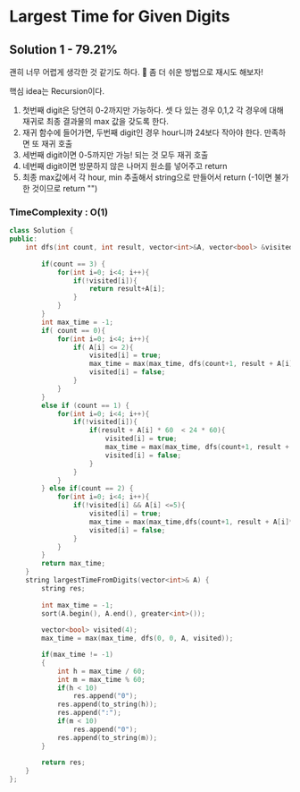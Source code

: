 # Largest Time for Given Digits

## Solution 1 - 79.21%

괜히 너무 어렵게 생각한 것 같기도 하다. 🤔 좀 더 쉬운 방법으로 재시도 해보자!

핵심 idea는 Recursion이다. 

1. 첫번째 digit은 당연히 0-2까지만 가능하다. 셋 다 있는 경우 0,1,2 각 경우에 대해 재귀로 최종 결과물의 max 값을 갖도록 한다.
1. 재귀 함수에 들어가면, 두번째 digit인 경우 hour니까 24보다 작아야 한다. 만족하면 또 재귀 호출
1. 세번째 digit이면 0-5까지만 가능! 되는 것 모두 재귀 호출
1. 네번째 digit이면 방문하지 않은 나머지 원소를 넣어주고 return
1. 최종 max값에서 각 hour, min 추출해서 string으로 만들어서 return (-1이면 불가한 것이므로 return "")


### TimeComplexity : O(1)

```cpp
class Solution {
public:
    int dfs(int count, int result, vector<int>&A, vector<bool> &visited){
        
        if(count == 3) {
            for(int i=0; i<4; i++){
                if(!visited[i]){
                    return result+A[i];
                }
            }
        }
        int max_time = -1;
        if( count == 0){
            for(int i=0; i<4; i++){
                if( A[i] <= 2){
                    visited[i] = true;
                    max_time = max(max_time, dfs(count+1, result + A[i] * 60 * 10, A, visited));
                    visited[i] = false;
                }
            }           
        }
        else if (count == 1) {
            for(int i=0; i<4; i++){
                if(!visited[i]){
                    if(result + A[i] * 60  < 24 * 60){
                        visited[i] = true;
                        max_time = max(max_time, dfs(count+1, result + A[i] * 60, A, visited));
                        visited[i] = false;
                    }
                }
            }
        } else if(count == 2) {
            for(int i=0; i<4; i++){
                if(!visited[i] && A[i] <=5){
                    visited[i] = true;
                    max_time = max(max_time,dfs(count+1, result + A[i]*10, A, visited));
                    visited[i] = false;
                }
            }
        }
        return max_time;
    }
    string largestTimeFromDigits(vector<int>& A) {
        string res;
        
        int max_time = -1;
        sort(A.begin(), A.end(), greater<int>());
        
        vector<bool> visited(4);
        max_time = max(max_time, dfs(0, 0, A, visited));

        if(max_time != -1)
        {
            int h = max_time / 60;
            int m = max_time % 60;
            if(h < 10)
                res.append("0");
            res.append(to_string(h));
            res.append(":");
            if(m < 10)
                res.append("0");
            res.append(to_string(m));
        }
        
        return res;
    }
};
```
